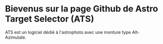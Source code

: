 # Bievenus sur la page Github de Astro Target Selector (ATS)

ATS est un logiciel dédié à l'astrophoto avec une monture type Alt-Azimutale.

